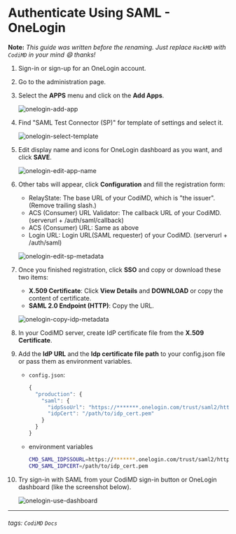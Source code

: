 # Authenticate Using SAML - OneLogin

**Note:** *This guide was written before the renaming. Just replace `HackMD` with `CodiMD` in your mind :smile: thanks!*

1. Sign-in or sign-up for an OneLogin account.

2. Go to the administration page.

3. Select the **APPS** menu and click on the **Add Apps**.

    ![onelogin-add-app](https://i.imgur.com/XsjhvHg.png)

4. Find "SAML Test Connector (SP)" for template of settings and select it.

    ![onelogin-select-template](https://i.imgur.com/uDFAgqy.png)

5. Edit display name and icons for OneLogin dashboard as you want, and click **SAVE**.

    ![onelogin-edit-app-name](https://i.imgur.com/5qvf9vY.png)

6. Other tabs will appear, click **Configuration** and fill the registration form:
    * RelayState: The base URL of your CodiMD, which is "the issuer". (Remove trailing slash.)
    * ACS (Consumer) URL Validator: The callback URL of your CodiMD. (serverurl + /auth/saml/callback)
    * ACS (Consumer) URL: Same as above
    * Login URL: Login URL(SAML requester) of your CodiMD. (serverurl + /auth/saml)

    ![onelogin-edit-sp-metadata](https://i.imgur.com/8HdYcYt.png)

7. Once you finished registration, click **SSO** and copy or download these two items:
    * **X.509 Certificate**: Click **View Details** and **DOWNLOAD** or copy the content of certificate.
    * **SAML 2.0 Endpoint (HTTP)**: Copy the URL.

    ![onelogin-copy-idp-metadata](https://i.imgur.com/9aL9PI7.png)


8. In your CodiMD server, create IdP certificate file from the **X.509 Certificate**.

9. Add the **IdP URL** and the **Idp certificate file path** to your config.json file or pass them as environment variables.

    * `config.json`:
      ```javascript
      {
        "production": {
          "saml": {
            "idpSsoUrl": "https://*******.onelogin.com/trust/saml2/http-post/sso/******",
            "idpCert": "/path/to/idp_cert.pem"
          }
        }
      }
      ```

    * environment variables
      ```sh
      CMD_SAML_IDPSSOURL=https://*******.onelogin.com/trust/saml2/http-post/sso/******
      CMD_SAML_IDPCERT=/path/to/idp_cert.pem
      ```

10. Try sign-in with SAML from your CodiMD sign-in button or OneLogin dashboard (like the screenshot below).  

    ![onelogin-use-dashboard](https://i.imgur.com/KSWsLJf.png)

---
###### tags: `CodiMD` `Docs`